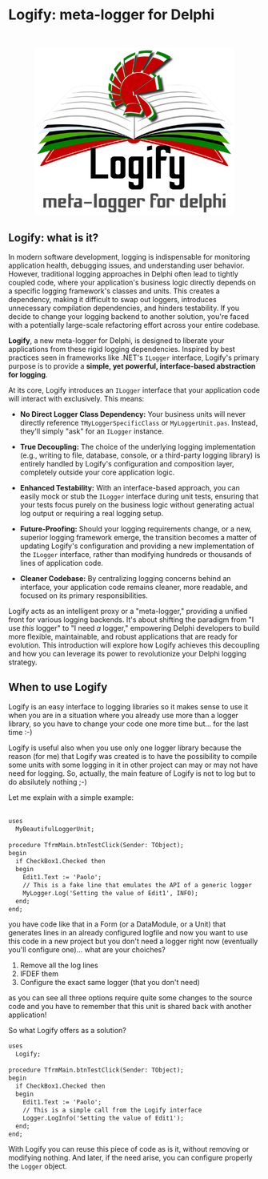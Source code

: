# Logify: meta-logger for Delphi

<br />

<p align="center">
  <img src="logify.png" alt="Logify Library" width="400" />
</p>

## Logify: what is it?

In modern software development, logging is indispensable for monitoring application health, debugging issues, and understanding user behavior. However, traditional logging approaches in Delphi often lead to tightly coupled code, where your application's business logic directly depends on a specific logging framework's classes and units. This creates a dependency, making it difficult to swap out loggers, introduces unnecessary compilation dependencies, and hinders testability. If you decide to change your logging backend to another solution, you're faced with a potentially large-scale refactoring effort across your entire codebase.

**Logify**, a new meta-logger for Delphi, is designed to liberate your applications from these rigid logging dependencies. Inspired by best practices seen in frameworks like .NET's `ILogger` interface, Logify's primary purpose is to provide a **simple, yet powerful, interface-based abstraction for logging**.

At its core, Logify introduces an `ILogger` interface that your application code will interact with exclusively. This means:

* **No Direct Logger Class Dependency:** Your business units will never directly reference `TMyLoggerSpecificClass` or `MyLoggerUnit.pas`. Instead, they'll simply "ask" for an `ILogger` instance.

* **True Decoupling:** The choice of the underlying logging implementation (e.g., writing to file, database, console, or a third-party logging library) is entirely handled by Logify's configuration and composition layer, completely outside your core application logic.

* **Enhanced Testability:** With an interface-based approach, you can easily mock or stub the `ILogger` interface during unit tests, ensuring that your tests focus purely on the business logic without generating actual log output or requiring a real logging setup.

* **Future-Proofing:** Should your logging requirements change, or a new, superior logging framework emerge, the transition becomes a matter of updating Logify's configuration and providing a new implementation of the `ILogger` interface, rather than modifying hundreds or thousands of lines of application code.

* **Cleaner Codebase:** By centralizing logging concerns behind an interface, your application code remains cleaner, more readable, and focused on its primary responsibilities.

Logify acts as an intelligent proxy or a "meta-logger," providing a unified front for various logging backends. It's about shifting the paradigm from "I use *this* logger" to "I need *a* logger," empowering Delphi developers to build more flexible, maintainable, and robust applications that are ready for evolution. This introduction will explore how Logify achieves this decoupling and how you can leverage its power to revolutionize your Delphi logging strategy.

## When to use Logify

Logify is an easy interface to logging libraries so it makes sense to use it when you are in a situation where you already use more than a logger library, so you have to change your code one more time but... for the last time :-)

Logify is useful also when you use only one logger library because the reason (for me) that Logify was created is to have the possibility to compile some units with some logging in it in other project can may or may not have need for logging. So, actually, the main feature of Logify is not to log but to do absilutely nothing ;-)

Let me explain with a simple example:

```delphi

uses
  MyBeautifulLoggerUnit;

procedure TfrmMain.btnTestClick(Sender: TObject);
begin
  if CheckBox1.Checked then
  begin
    Edit1.Text := 'Paolo';
    // This is a fake line that emulates the API of a generic logger
    MyLogger.Log('Setting the value of Edit1', INFO); 
  end;
end;
```

you have code like that in a Form (or a DataModule, or a Unit) that generates lines in an already configured logfile and now you want to use this code in a new project but you don't need a logger right now (eventually you'll configure one)... what are your choiches?

1. Remove all the log lines 
2. IFDEF them
3. Configure the exact same logger (that you don't need)

as you can see all three options require quite some changes to the source code and you have to remember that this unit is shared back with another application!

So what Logify offers as a solution?

```delphi
uses
  Logify;

procedure TfrmMain.btnTestClick(Sender: TObject);
begin
  if CheckBox1.Checked then
  begin
    Edit1.Text := 'Paolo';
    // This is a simple call from the Logify interface
    Logger.LogInfo('Setting the value of Edit1');
  end;
end;
```

With Logify you can reuse this piece of code as is it, without removing or modifying nothing. And later, if the need arise, you can configure properly the `Logger` object.

